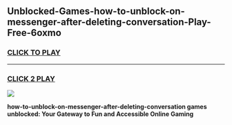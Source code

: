 
## Unblocked-Games-how-to-unblock-on-messenger-after-deleting-conversation-Play-Free-6oxmo
<h3>
<a href="https://premium76.site?title=how-to-unblock-on-messenger-after-deleting-conversation&ref=20M">CLICK TO PLAY</a></h3>
<hr>

<h3>
<a href="https://premium76.site?title=how-to-unblock-on-messenger-after-deleting-conversation&ref=20M">CLICK 2 PLAY</a>
  
</h3>

<a href="https://premium76.site?title=how-to-unblock-on-messenger-after-deleting-conversation&ref=19M"><img src="https://clearcache.store/games.png"></a>


**how-to-unblock-on-messenger-after-deleting-conversation games unblocked: Your Gateway to Fun and Accessible Online Gaming**
